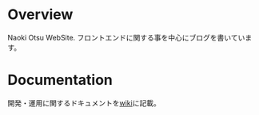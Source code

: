 # Overview
Naoki Otsu WebSite.
フロントエンドに関する事を中心にブログを書いています。  

# Documentation
開発・運用に関するドキュメントを[wiki](https://github.com/NaokiOtsu/NaokiOtsu.github.io/wiki)に記載。  

